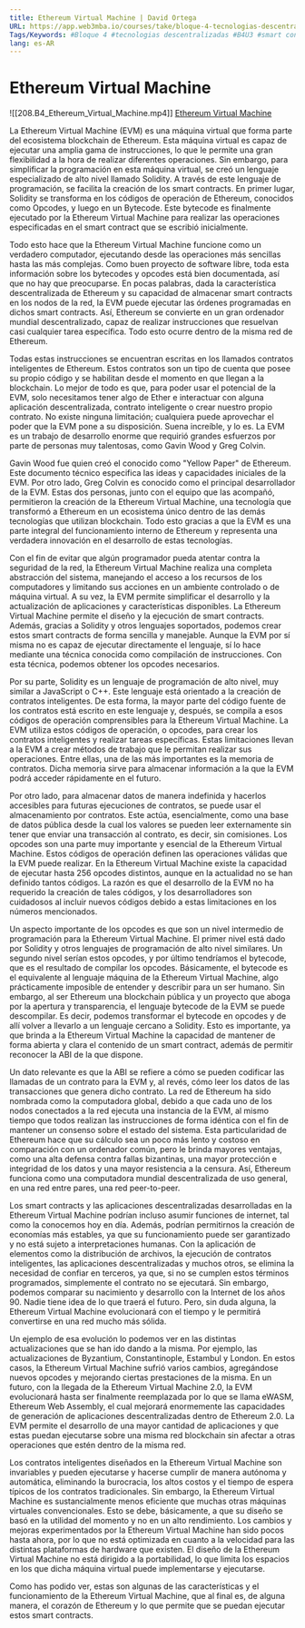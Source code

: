 ```yaml
---
title: Ethereum Virtual Machine | David Ortega
URL: https://app.web3mba.io/courses/take/bloque-4-tecnologias-descentralizadas/lessons/39251495-3-4-ethereum-virtual-machine-david-ortega
Tags/Keywords: #Bloque 4 #tecnologias descentralizadas #B4U3 #smart contracts #Ethereum Virtual Machine #David Ortega
lang: es-AR
---
```

# Ethereum Virtual Machine
![[208.B4_Ethereum_Virtual_Machine.mp4]]
[Ethereum Virtual Machine](https://app.web3mba.io?wvideo=ie9iw82v20)

La Ethereum Virtual Machine (EVM) es una máquina virtual que forma parte del ecosistema blockchain de Ethereum. Esta máquina virtual es capaz de ejecutar una amplia gama de instrucciones, lo que le permite una gran flexibilidad a la hora de realizar diferentes operaciones. Sin embargo, para simplificar la programación en esta máquina virtual, se creó un lenguaje especializado de alto nivel llamado Solidity. A través de este lenguaje de programación, se facilita la creación de los smart contracts. En primer lugar, Solidity se transforma en los códigos de operación de Ethereum, conocidos como Opcodes, y luego en un Bytecode. Este bytecode es finalmente ejecutado por la Ethereum Virtual Machine para realizar las operaciones especificadas en el smart contract que se escribió inicialmente.

Todo esto hace que la Ethereum Virtual Machine funcione como un verdadero computador, ejecutando desde las operaciones más sencillas hasta las más complejas. Como buen proyecto de software libre, toda esta información sobre los bytecodes y opcodes está bien documentada, así que no hay que preocuparse. En pocas palabras, dada la característica descentralizada de Ethereum y su capacidad de almacenar smart contracts en los nodos de la red, la EVM puede ejecutar las órdenes programadas en dichos smart contracts. Así, Ethereum se convierte en un gran ordenador mundial descentralizado, capaz de realizar instrucciones que resuelvan casi cualquier tarea específica. Todo esto ocurre dentro de la misma red de Ethereum.

Todas estas instrucciones se encuentran escritas en los llamados contratos inteligentes de Ethereum. Estos contratos son un tipo de cuenta que posee su propio código y se habilitan desde el momento en que llegan a la blockchain. Lo mejor de todo es que, para poder usar el potencial de la EVM, solo necesitamos tener algo de Ether e interactuar con alguna aplicación descentralizada, contrato inteligente o crear nuestro propio contrato. No existe ninguna limitación; cualquiera puede aprovechar el poder que la EVM pone a su disposición. Suena increíble, y lo es. La EVM es un trabajo de desarrollo enorme que requirió grandes esfuerzos por parte de personas muy talentosas, como Gavin Wood y Greg Colvin.

Gavin Wood fue quien creó el conocido como "Yellow Paper" de Ethereum. Este documento técnico especifica las ideas y capacidades iniciales de la EVM. Por otro lado, Greg Colvin es conocido como el principal desarrollador de la EVM. Estas dos personas, junto con el equipo que las acompañó, permitieron la creación de la Ethereum Virtual Machine, una tecnología que transformó a Ethereum en un ecosistema único dentro de las demás tecnologías que utilizan blockchain. Todo esto gracias a que la EVM es una parte integral del funcionamiento interno de Ethereum y representa una verdadera innovación en el desarrollo de estas tecnologías.

Con el fin de evitar que algún programador pueda atentar contra la seguridad de la red, la Ethereum Virtual Machine realiza una completa abstracción del sistema, manejando el acceso a los recursos de los computadores y limitando sus acciones en un ambiente controlado o de máquina virtual. A su vez, la EVM permite simplificar el desarrollo y la actualización de aplicaciones y características disponibles. La Ethereum Virtual Machine permite el diseño y la ejecución de smart contracts. Además, gracias a Solidity y otros lenguajes soportados, podemos crear estos smart contracts de forma sencilla y manejable. Aunque la EVM por sí misma no es capaz de ejecutar directamente el lenguaje, sí lo hace mediante una técnica conocida como compilación de instrucciones. Con esta técnica, podemos obtener los opcodes necesarios.

Por su parte, Solidity es un lenguaje de programación de alto nivel, muy similar a JavaScript o C++. Este lenguaje está orientado a la creación de contratos inteligentes. De esta forma, la mayor parte del código fuente de los contratos está escrito en este lenguaje y, después, se compila a esos códigos de operación comprensibles para la Ethereum Virtual Machine. La EVM utiliza estos códigos de operación, o opcodes, para crear los contratos inteligentes y realizar tareas específicas. Estas limitaciones llevan a la EVM a crear métodos de trabajo que le permitan realizar sus operaciones. Entre ellas, una de las más importantes es la memoria de contratos. Dicha memoria sirve para almacenar información a la que la EVM podrá acceder rápidamente en el futuro.

Por otro lado, para almacenar datos de manera indefinida y hacerlos accesibles para futuras ejecuciones de contratos, se puede usar el almacenamiento por contratos. Este actúa, esencialmente, como una base de datos pública desde la cual los valores se pueden leer externamente sin tener que enviar una transacción al contrato, es decir, sin comisiones. Los opcodes son una parte muy importante y esencial de la Ethereum Virtual Machine. Estos códigos de operación definen las operaciones válidas que la EVM puede realizar. En la Ethereum Virtual Machine existe la capacidad de ejecutar hasta 256 opcodes distintos, aunque en la actualidad no se han definido tantos códigos. La razón es que el desarrollo de la EVM no ha requerido la creación de tales códigos, y los desarrolladores son cuidadosos al incluir nuevos códigos debido a estas limitaciones en los números mencionados.

Un aspecto importante de los opcodes es que son un nivel intermedio de programación para la Ethereum Virtual Machine. El primer nivel está dado por Solidity y otros lenguajes de programación de alto nivel similares. Un segundo nivel serían estos opcodes, y por último tendríamos el bytecode, que es el resultado de compilar los opcodes. Básicamente, el bytecode es el equivalente al lenguaje máquina de la Ethereum Virtual Machine, algo prácticamente imposible de entender y describir para un ser humano. Sin embargo, al ser Ethereum una blockchain pública y un proyecto que aboga por la apertura y transparencia, el lenguaje bytecode de la EVM se puede descompilar. Es decir, podemos transformar el bytecode en opcodes y de allí volver a llevarlo a un lenguaje cercano a Solidity. Esto es importante, ya que brinda a la Ethereum Virtual Machine la capacidad de mantener de forma abierta y clara el contenido de un smart contract, además de permitir reconocer la ABI de la que dispone.

Un dato relevante es que la ABI se refiere a cómo se pueden codificar las llamadas de un contrato para la EVM y, al revés, cómo leer los datos de las transacciones que genera dicho contrato. La red de Ethereum ha sido nombrada como la computadora global, debido a que cada uno de los nodos conectados a la red ejecuta una instancia de la EVM, al mismo tiempo que todos realizan las instrucciones de forma idéntica con el fin de mantener un consenso sobre el estado del sistema. Esta particularidad de Ethereum hace que su cálculo sea un poco más lento y costoso en comparación con un ordenador común, pero le brinda mayores ventajas, como una alta defensa contra fallas bizantinas, una mayor protección e integridad de los datos y una mayor resistencia a la censura. Así, Ethereum funciona como una computadora mundial descentralizada de uso general, en una red entre pares, una red peer-to-peer.

Los smart contracts y las aplicaciones descentralizadas desarrolladas en la Ethereum Virtual Machine podrían incluso asumir funciones de internet, tal como la conocemos hoy en día. Además, podrían permitirnos la creación de economías más estables, ya que su funcionamiento puede ser garantizado y no está sujeto a interpretaciones humanas. Con la aplicación de elementos como la distribución de archivos, la ejecución de contratos inteligentes, las aplicaciones descentralizadas y muchos otros, se elimina la necesidad de confiar en terceros, ya que, si no se cumplen estos términos programados, simplemente el contrato no se ejecutará. Sin embargo, podemos comparar su nacimiento y desarrollo con la Internet de los años 90. Nadie tiene idea de lo que traerá el futuro. Pero, sin duda alguna, la Ethereum Virtual Machine evolucionará con el tiempo y le permitirá convertirse en una red mucho más sólida.

Un ejemplo de esa evolución lo podemos ver en las distintas actualizaciones que se han ido dando a la misma. Por ejemplo, las actualizaciones de Byzantium, Constantinople, Estambul y London. En estos casos, la Ethereum Virtual Machine sufrió varios cambios, agregándose nuevos opcodes y mejorando ciertas prestaciones de la misma. En un futuro, con la llegada de la Ethereum Virtual Machine 2.0, la EVM evolucionará hasta ser finalmente reemplazada por lo que se llama eWASM, Ethereum Web Assembly, el cual mejorará enormemente las capacidades de generación de aplicaciones descentralizadas dentro de Ethereum 2.0. La EVM permite el desarrollo de una mayor cantidad de aplicaciones y que estas puedan ejecutarse sobre una misma red blockchain sin afectar a otras operaciones que estén dentro de la misma red.

Los contratos inteligentes diseñados en la Ethereum Virtual Machine son invariables y pueden ejecutarse y hacerse cumplir de manera autónoma y automática, eliminando la burocracia, los altos costos y el tiempo de espera típicos de los contratos tradicionales. Sin embargo, la Ethereum Virtual Machine es sustancialmente menos eficiente que muchas otras máquinas virtuales convencionales. Esto se debe, básicamente, a que su diseño se basó en la utilidad del momento y no en un alto rendimiento. Los cambios y mejoras experimentados por la Ethereum Virtual Machine han sido pocos hasta ahora, por lo que no está optimizada en cuanto a la velocidad para las distintas plataformas de hardware que existen. El diseño de la Ethereum Virtual Machine no está dirigido a la portabilidad, lo que limita los espacios en los que dicha máquina virtual puede implementarse y ejecutarse.

Como has podido ver, estas son algunas de las características y el funcionamiento de la Ethereum Virtual Machine, que al final es, de alguna manera, el corazón de Ethereum y lo que permite que se puedan ejecutar estos smart contracts.